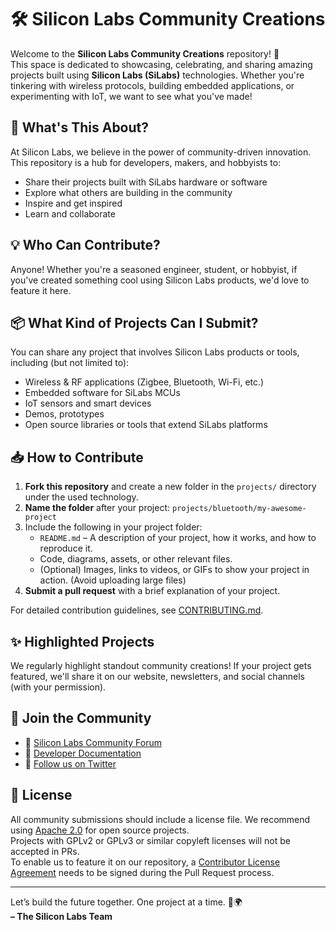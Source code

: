 # 🛠️ Silicon Labs Community Creations

Welcome to the **Silicon Labs Community Creations** repository! 🎉  
This space is dedicated to showcasing, celebrating, and sharing amazing projects built using **Silicon Labs (SiLabs)** technologies. Whether you're tinkering with wireless protocols, building embedded applications, or experimenting with IoT, we want to see what you've made!

## 🚀 What's This About?

At Silicon Labs, we believe in the power of community-driven innovation. This repository is a hub for developers, makers, and hobbyists to:

- Share their projects built with SiLabs hardware or software
- Explore what others are building in the community
- Inspire and get inspired
- Learn and collaborate

## 💡 Who Can Contribute?

Anyone! Whether you're a seasoned engineer, student, or hobbyist, if you've created something cool using Silicon Labs products, we'd love to feature it here.

## 📦 What Kind of Projects Can I Submit?

You can share any project that involves Silicon Labs products or tools, including (but not limited to):

- Wireless & RF applications (Zigbee, Bluetooth, Wi-Fi, etc.)
- Embedded software for SiLabs MCUs
- IoT sensors and smart devices
- Demos, prototypes
- Open source libraries or tools that extend SiLabs platforms

## 📥 How to Contribute

1. **Fork this repository** and create a new folder in the `projects/` directory under the used technology.
2. **Name the folder** after your project: `projects/bluetooth/my-awesome-project`
3. Include the following in your project folder:
    - `README.md` – A description of your project, how it works, and how to reproduce it.
    - Code, diagrams, assets, or other relevant files.
    - (Optional) Images, links to videos, or GIFs to show your project in action. (Avoid uploading large files) 
4. **Submit a pull request** with a brief explanation of your project.

For detailed contribution guidelines, see [CONTRIBUTING.md](https://github.com/SiliconLabsSoftware/community-creations/blob/main/.github/CONTRIBUTING.md).

## ✨ Highlighted Projects

We regularly highlight standout community creations! If your project gets featured, we'll share it on our website, newsletters, and social channels (with your permission).

## 🙌 Join the Community

- 💬 [Silicon Labs Community Forum](https://www.silabs.com/community)
- 🧠 [Developer Documentation](https://docs.silabs.com/)
- 📣 [Follow us on Twitter](https://twitter.com/siliconlabs)

## 📜 License

All community submissions should include a license file. We recommend using [Apache 2.0](https://www.apache.org/licenses/LICENSE-2.0) for open source projects.  
Projects with GPLv2 or GPLv3 or similar copyleft licenses will not be accepted in PRs.   
To enable us to feature it on our repository, a [Contributor License Agreement](https://github.com/SiliconLabsSoftware/agreements-and-guidelines/blob/main/contributor_license_agreement.md) needs to be signed during the Pull Request process. 

---

Let’s build the future together. One project at a time. 🔧🌍  
**– The Silicon Labs Team**

